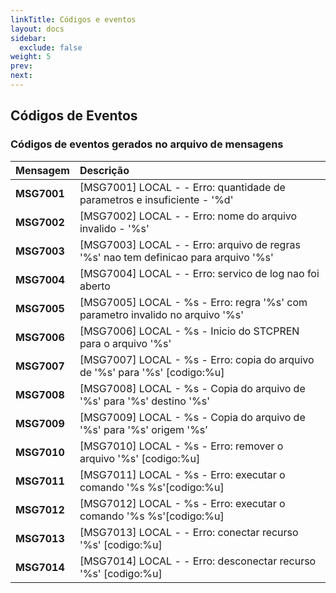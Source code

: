 ```yaml
---
linkTitle: Códigos e eventos
layout: docs
sidebar:
  exclude: false
weight: 5
prev:
next:
---
```

## Códigos de Eventos

### Códigos de eventos gerados no arquivo de mensagens

Mensagem   | Descrição
:---       | :---
**MSG7001**| [MSG7001] LOCAL - <STCPREN> - Erro: quantidade de parametros e insuficiente - '%d'
**MSG7002**| [MSG7002] LOCAL - <STCPREN> - Erro: nome do arquivo invalido - '%s'
**MSG7003**| [MSG7003] LOCAL - <STCPREN> - Erro: arquivo de regras '%s' nao tem definicao para arquivo '%s'
**MSG7004**| [MSG7004] LOCAL - <STCPREN> - Erro: servico de log nao foi aberto
**MSG7005**| [MSG7005] LOCAL - %s - Erro: regra '%s' com parametro invalido no arquivo '%s'
**MSG7006**| [MSG7006] LOCAL - %s - Inicio do STCPREN para o arquivo '%s'
**MSG7007**| [MSG7007] LOCAL - %s - Erro: copia do arquivo de '%s' para '%s' [codigo:%u]
**MSG7008**| [MSG7008] LOCAL - %s - Copia do arquivo de '%s' para '%s' destino '%s'
**MSG7009**| [MSG7009] LOCAL - %s - Copia do arquivo de '%s' para '%s' origem '%s’
**MSG7010**| [MSG7010] LOCAL - %s - Erro: remover o arquivo '%s' [codigo:%u]
**MSG7011**| [MSG7011] LOCAL - %s - Erro: executar o comando '%s %s'[codigo:%u]
**MSG7012**| [MSG7012] LOCAL - %s - Erro: executar o comando '%s %s'[codigo:%u]
**MSG7013**| [MSG7013] LOCAL - <STCPREN> - Erro: conectar recurso '%s' [codigo:%u]
**MSG7014**| [MSG7014] LOCAL - <STCPREN> - Erro: desconectar recurso '%s' [codigo:%u]
